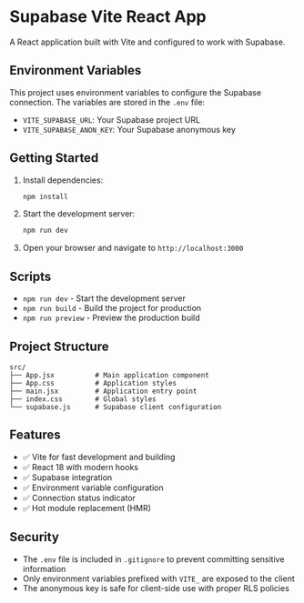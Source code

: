 # Supabase Vite React App

A React application built with Vite and configured to work with Supabase.

## Environment Variables

This project uses environment variables to configure the Supabase connection. The variables are stored in the `.env` file:

- `VITE_SUPABASE_URL`: Your Supabase project URL
- `VITE_SUPABASE_ANON_KEY`: Your Supabase anonymous key

## Getting Started

1. Install dependencies:
   ```bash
   npm install
   ```

2. Start the development server:
   ```bash
   npm run dev
   ```

3. Open your browser and navigate to `http://localhost:3000`

## Scripts

- `npm run dev` - Start the development server
- `npm run build` - Build the project for production
- `npm run preview` - Preview the production build

## Project Structure

```
src/
├── App.jsx          # Main application component
├── App.css          # Application styles
├── main.jsx         # Application entry point
├── index.css        # Global styles
└── supabase.js      # Supabase client configuration
```

## Features

- ✅ Vite for fast development and building
- ✅ React 18 with modern hooks
- ✅ Supabase integration
- ✅ Environment variable configuration
- ✅ Connection status indicator
- ✅ Hot module replacement (HMR)

## Security

- The `.env` file is included in `.gitignore` to prevent committing sensitive information
- Only environment variables prefixed with `VITE_` are exposed to the client
- The anonymous key is safe for client-side use with proper RLS policies
